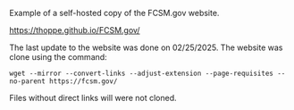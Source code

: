 Example of a self-hosted copy of the FCSM.gov website. 

https://thoppe.github.io/FCSM.gov/

The last update to the website was done on 02/25/2025. The website was clone using the command:

    wget --mirror --convert-links --adjust-extension --page-requisites --no-parent https://fcsm.gov/

Files without direct links will were not cloned.
